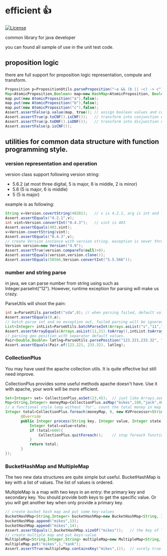 # efficient :+1:
[![License](https://img.shields.io/badge/license-Apache%202-4EB1BA.svg)](https://www.apache.org/licenses/LICENSE-2.0.html)

common library for java developer

you can found all sample of use in the unit test code.

## proposition logic
there are full support for proposition logic representation, compute and transform.

```java
Proposition p=PropositionUtils.parseProposition("~a && (b || ~c) -> c");    // define proposition logic string.
Map<AtomicProposition,Boolean> map=new HashMap<AtomicProposition, Boolean>();
map.put(new AtomicProposition("a"),false);
map.put(new AtomicProposition("b"),false);
map.put(new AtomicProposition("c"),false);
Assert.assertFalse(p.value(map, true));	// assign boolean values and compute result.
Assert.assertTrue(p.toCNF().isCNF());	// transform into conjunction normal form.
Assert.assertTrue(p.toDNF().isDNF());	// transform into disjunction normal form.
Assert.assertFalse(p.isCNF());
```

## utilities for common data structure with function programming style.
### version representation and operation
version class support following version string:

* 5.6.2 (at most three digital, 5 is major, 6 is middle, 2 is minor)
* 5.6 (5 is major, 6 is middle)
* 5 (5 is major)

example is as following:

```java
String v=Version.covertString(40201);   // v is 4.2.1, arg is int and low two position for minor and middle two position for middle.
Assert.assertEquals("4.2.1",v);
int vint=Version.convertInt("0.4.3");   // vint is 403
Assert.assertEquals(403,vint);
v=Version.covertString(vint);
Assert.assertEquals("0.4.3",v);
// create Version instance with version string. exception is never throw out, instead, 0.0.0 is construct by default.
Version version=new Version("4.9");
Assert.assertTrue(version.compareTo(null)>0);
Assert.assertEquals(version,version.clone());
Assert.assertEquals(50566,Version.convertInt("5.5.566"));
```

### number and string parse
in java, we can parse number from string using such as Integer.parseInt("12"). However, runtime exception for parsing will make us crazy.

ParseUtils will shoot the pain:

```java
int a=ParseUtils.parseInt("sda",0); // when parsing failed, default value will be returned.
Assert.assertEquals(0,a);
// batch parse int and no exception out, failed parsing will be ignored.
List<Integer> intList=ParseUtils.batchParseInt(Arrays.asList("s","11","21"),false);
Assert.assertArrayEquals(Arrays.asList(11,21).toArray(),intList.toArray());
// parsing geo position with separator default values.
Pair<Double,Double> latlng=ParseUtils.parsePosition("123.221,233.32", ",", 0, 0);
Assert.assertEquals(Pair.of(123.221, 233.32), latlng);
```

### CollectionPlus
You may have used the apache collection utils. It is quite effective but still need improve.

CollectionPlus provides some useful methods apache doesn't have. Use it with apache, your work will be more efficient.

```java
Set<Integer> set= CollectionPlus.asSet(23,45);  // just like Arrays.asList(23,45)
Map<String,Integer> moneyMap=CollectionPlus.asMap("mikes",100,"jack",400,"woods",1000); // create map in one line.
// a functional style loop without 'for', count the total money in map but ensure not more than 600.
Integer total=CollectionPlus.foreach(moneyMap, 0, new KVProcessor<String, Integer, Integer>() {
       @Override
       public Integer process(String key, Integer value, Integer state) {
           Integer total=value+state;
           if (total>600){
               CollectionPlus.quitForeach();    // stop foreach function, just like break in conventional for loop.
           }
           return total;
       }
});
```

### BucketHashMap and MultipleMap
The two new data structures are quite simple but useful. BucketHashMap is key with a list of values. The list of values is ordered.

MultipleMap is a map with two keys in an entry: the primary key and secondary key. You should provide both keys to get the specific value.
Or you will get another key when only provide a primary key.

```java
// create bucket hash map and put some key-values
BucketHashMap<String,Integer> bucketHashMap=new BucketHashMap<String, Integer>();
bucketHashMap.append("mikes",13);
bucketHashMap.append("mikes",14);
Assert.assertEquals(2,bucketHashMap.sizeOf("mikes"));   // the key of "mikes" has two value.
// create multiple map and put keys-value
MultipleMap<String,Integer,String> multipleMap=new MultipleMap<String, Integer, String>();
multipleMap.put("mikes",1,"tank");
Assert.assertTrue(multipleMap.containsKey("mikes",1));  // surely true.
```